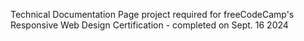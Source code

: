 Technical Documentation Page project required for freeCodeCamp's Responsive Web Design Certification - completed on Sept. 16 2024
